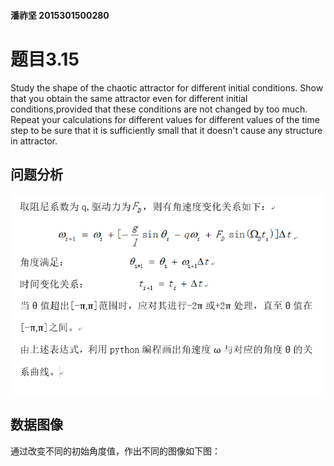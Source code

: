 #### 潘祚坚 2015301500280
# 题目3.15
Study the shape of the chaotic attractor for different initial conditions. Show that you obtain the same attractor even for different initial conditions,provided that these conditions are not changed by too much. Repeat your calculations for different values for different values of the time step to be sure that it is sufficiently small that it doesn't cause any structure in attractor.

## 问题分析

![picture1](https://github.com/paaaaaan/Computational_physics_2015301500280/blob/files/picture8.png)

## 数据图像

通过改变不同的初始角度值，作出不同的图像如下图：
